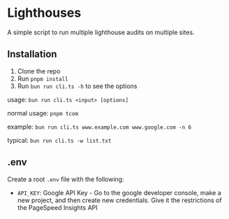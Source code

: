 # Lighthouses

A simple script to run multiple lighthouse audits on multiple sites.

## Installation

1. Clone the repo
2. Run `pnpm install`
3. Run `bun run cli.ts -h` to see the options

usage: `bun run cli.ts <input> [options]`

normal usage: `pnpm tcom`

example: `bun run cli.ts www.example.com www.google.com -n 6`

typical: `bun run cli.ts -w list.txt`

## .env

Create a root `.env` file with the following:

- `API_KEY`: Google API Key - Go to the google developer console, make a new project, and then create new credentials. Give it the restrictions of the PageSpeed Insights API
